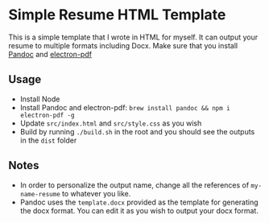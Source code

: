 # Simple Resume HTML Template

This is a simple template that I wrote in HTML for myself. It can output your resume to multiple formats including Docx. Make sure that you install [Pandoc](http://pandoc.org/) and [electron-pdf](https://github.com/fraserxu/electron-pdf)

## Usage

- Install Node
- Install Pandoc and electron-pdf: `brew install pandoc && npm i electron-pdf -g`
- Update `src/index.html` and `src/style.css` as you wish
- Build by running `./build.sh` in the root and you should see the outputs in the `dist` folder

## Notes

- In order to personalize the output name, change all the references of `my-name-resume` to whatever you like.
- Pandoc uses the `template.docx` provided as the template for generating the docx format. You can edit it as you wish to output your docx format.
